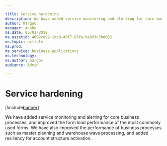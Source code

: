 ```yaml
---

title: Service hardening
description: We have added service monitoring and alerting for core business processes, and improved the form load performance of the most commonly used forms.
author: MargoC
manager: AnnBe
ms.date: 05/01/2018
ms.assetid: 4692ce92-1dc8-40f7-85fa-ba993c3b8052
ms.topic: article
ms.prod: 
ms.service: business-applications
ms.technology: 
ms.author: margoc
audience: Admin

---
```

#  Service hardening




[!include[banner](../../../includes/banner.md)]

We have added service monitoring and alerting for core business processes, and
improved the form load performance of the most commonly used forms. We have also
improved the performance of business processes such as master planning and
warehouse wave processing, and added resiliency for account structure
activation.
